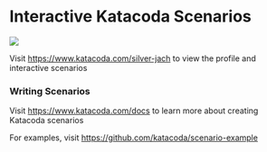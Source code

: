 # Interactive Katacoda Scenarios

[![](http://shields.katacoda.com/katacoda/silver-jach/count.svg)](https://www.katacoda.com/silver-jach "Get your profile on Katacoda.com")

Visit https://www.katacoda.com/silver-jach to view the profile and interactive scenarios

### Writing Scenarios
Visit https://www.katacoda.com/docs to learn more about creating Katacoda scenarios

For examples, visit https://github.com/katacoda/scenario-example
